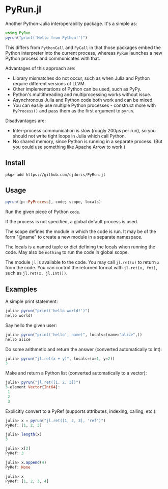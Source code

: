 # PyRun.jl

Another Python-Julia interoperability package. It's a simple as:
```julia
using PyRun
pyrun("print('Hello from Python!')")
```

This differs from `PythonCall` and `PyCall` in that those packages embed the Python
interpreter into the current process, whereas `PyRun` launches a new Python process and
communicates with that.

Advantages of this approach are:
- Library mismatches do not occur, such as when Julia and Python require different versions
  of LLVM.
- Other implementations of Python can be used, such as PyPy.
- Python's multithreading and multiprocessing works without issue.
- Asynchronous Julia and Python code both work and can be mixed.
- You can easily use multiple Python processes - construct more with `PyProcess()` and pass
  them as the first argument to `pyrun`.

Disadvantages are:
- Inter-process communication is slow (rougly 200μs per run), so you should not write tight
  loops in Julia which call Python.
- No shared memory, since Python is running in a separate process. (But you could use
  something like Apache Arrow to work.)

## Install

```
pkg> add https://github.com/cjdoris/PyRun.jl
```

## Usage

```julia
pyrun([p::PyProcess], code; scope, locals)
```

Run the given piece of Python `code`.

If the process is not specified, a global default process is used.

The scope defines the module in which the code is run. It may be of the form "@name" to
create a new module in a separate namespace.

The locals is a named tuple or dict defining the locals when running the code. May also be
`nothing` to run the code in global scope.

The module `jl` is available to the code. You may call `jl.ret(x)` to return `x` from the
code. You can control the returned format with `jl.ret(x, fmt)`, such as
`jl.ret(x, jl.Int())`.

## Examples

A simple print statement:
```julia
julia> pyrun("print('hello world!')")
hello world!
```

Say hello the given user:
```julia
julia> pyrun("print('hello', name)", locals=(name="alice",))
hello alice
```

Do some arithmetic and return the answer (converted automatically to Int):
```julia
julia> pyrun("jl.ret(x + y)", locals=(x=1, y=2))
3
```

Make and return a Python list (converted automatically to a vector):
```julia
julia> pyrun("jl.ret([1, 2, 3])")
3-element Vector{Int64}:
 1
 2
 3
```

Explicitly convert to a PyRef (supports attributes, indexing, calling, etc.):
```julia
julia> x = pyrun("jl.ret([1, 2, 3], 'ref')")
PyRef: [1, 2, 3]

julia> length(x)
3

julia> x[2]
PyRef: 3

julia> x.append(4)
PyRef: None

julia> x
PyRef: [1, 2, 3, 4]
```
